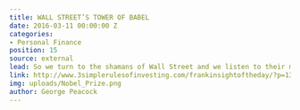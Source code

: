 ```yaml
---
title: WALL STREET’S TOWER OF BABEL
date: 2016-03-11 00:00:00 Z
categories:
- Personal Finance
position: 15
source: external
lead: So we turn to the shamans of Wall Street and we listen to their magical incantations.
link: http://www.3simplerulesofinvesting.com/frankinsightoftheday/?p=1323
img: uploads/Nobel_Prize.png
author: George Peacock
---
```


